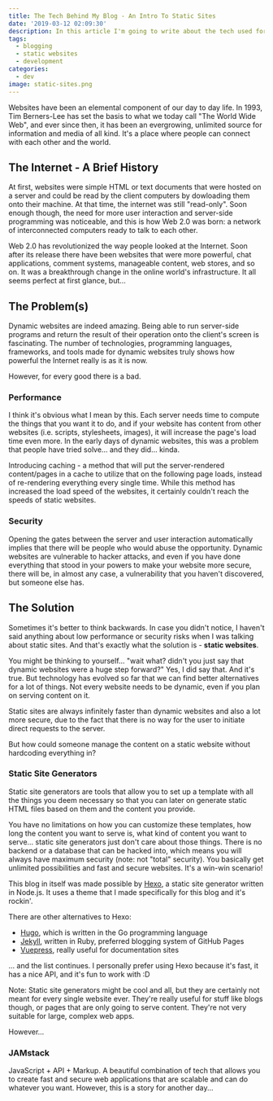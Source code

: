 ```yaml
---
title: The Tech Behind My Blog - An Intro To Static Sites
date: '2019-03-12 02:09:30'
description: In this article I'm going to write about the tech used for my blog and the importance and usefulness of static websites.
tags:
  - blogging
  - static websites
  - development
categories:
  - dev
image: static-sites.png
---
```


Websites have been an elemental component of our day to day life. In 1993, Tim Berners-Lee has set the basis to what we today call "The World Wide Web", and ever since then, it has been an evergrowing, unlimited source for information and media of all kind. It's a place where people can connect with each other and the world.

## The Internet - A Brief History

At first, websites were simple HTML or text documents that were hosted on a server and could be read by the client computers by dowloading them onto their machine. At that time, the internet was still "read-only". Soon enough though, the need for more user interaction and server-side programming was noticeable, and this is how Web 2.0 was born: a network of interconnected computers ready to talk to each other.

Web 2.0 has revolutionized the way people looked at the Internet. Soon after its release there have been websites that were more powerful, chat applications, comment systems, manageable content, web stores, and so on. It was a breakthrough change in the online world's infrastructure. It all seems perfect at first glance, but...

## The Problem(s)

Dynamic websites are indeed amazing. Being able to run server-side programs and return the result of their operation onto the client's screen is fascinating. The number of technologies, programming languages, frameworks, and tools made for dynamic websites truly shows how powerful the Internet really is as it is now.

However, for every good there is a bad.

### Performance

I think it's obvious what I mean by this. Each server needs time to compute the things that you want it to do, and if your website has content from other websites (i.e. scripts, stylesheets, images), it will increase the page's load time even more. In the early days of dynamic websites, this was a problem that people have tried solve... and they did... kinda.

Introducing caching - a method that will put the server-rendered content/pages in a cache to utilize that on the following page loads, instead of re-rendering everything every single time. While this method has increased the load speed of the websites, it certainly couldn't reach the speeds of static websites.

### Security

Opening the gates between the server and user interaction automatically implies that there will be people who would abuse the opportunity. Dynamic websites are vulnerable to hacker attacks, and even if you have done everything that stood in your powers to make your website more secure, there will be, in almost any case, a vulnerability that you haven't discovered, but someone else has.

## The Solution

Sometimes it's better to think backwards. In case you didn't notice, I haven't said anything about low performance or security risks when I was talking about static sites. And that's exactly what the solution is - **static websites**.

You might be thinking to yourself... "wait what? didn't you just say that dynamic websites were a huge step forward?" Yes, I did say that. And it's true. But technology has evolved so far that we can find better alternatives for a lot of things. Not every website needs to be dynamic, even if you plan on serving content on it.

Static sites are always infinitely faster than dynamic websites and also a lot more secure, due to the fact that there is no way for the user to initiate direct requests to the server.

But how could someone manage the content on a static website without hardcoding everything in?

### Static Site Generators

Static site generators are tools that allow you to set up a template with all the things you deem necessary so that you can later on generate static HTML files based on them and the content you provide.

You have no limitations on how you can customize these templates, how long the content you want to serve is, what kind of content you want to serve... static site generators just don't care about those things. There is no backend or a database that can be hacked into, which means you will always have maximum security (note: not "total" security). You basically get unlimited possibilities and fast and secure websites. It's a win-win scenario!

This blog in itself was made possible by [Hexo](https://hexo.io), a static site generator written in Node.js. It uses a theme that I made specifically for this blog and it's rockin'.

There are other alternatives to Hexo:
  - [Hugo](https://gohugo.io/), which is written in the Go programming language
  - [Jekyll](https://jekyllrb.com/), written in Ruby, preferred blogging system of GitHub Pages
  - [Vuepress](https://vuepress.vuejs.org/), really useful for documentation sites

... and the list continues. I personally prefer using Hexo because it's fast, it has a nice API, and it's fun to work with :D

Note: Static site generators might be cool and all, but they are certainly not meant for every single website ever. They're really useful for stuff like blogs though, or pages that are only going to serve content. They're not very suitable for large, complex web apps.

However...

### JAMstack

JavaScript + API + Markup. A beautiful combination of tech that allows you to create fast and secure web applications that are scalable and can do whatever you want. However, this is a story for another day...
